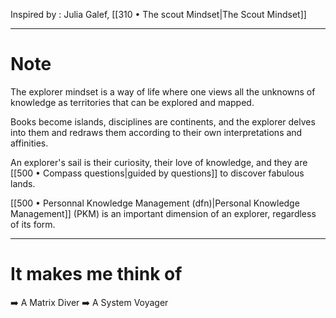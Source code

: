 
Inspired by : Julia Galef, [[310 • The scout Mindset|The Scout Mindset]]

---
# Note

The explorer mindset is a way of life where one views all the unknowns of knowledge as territories that can be explored and mapped.

Books become islands, disciplines are continents, and the explorer delves into them and redraws them according to their own interpretations and affinities.

An explorer's sail is their curiosity, their love of knowledge, and they are [[500 • Compass questions|guided by questions]] to discover fabulous lands.

[[500 • Personnal Knowledge Management (dfn)|Personal Knowledge Management]] (PKM) is an important dimension of an explorer, regardless of its form.


---
# It makes me think of

➡️ A Matrix Diver
➡️ A System Voyager